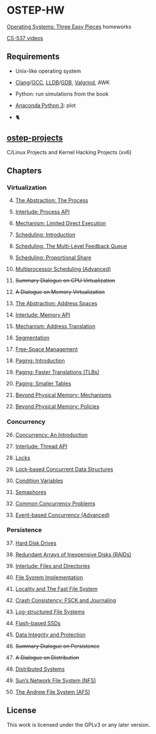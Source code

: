 # OSTEP-HW

[Operating Systems: Three Easy Pieces](http://pages.cs.wisc.edu/~remzi/OSTEP) homeworks

[CS-537 videos](http://pages.cs.wisc.edu/~remzi/Classes/537/Spring2018/Discussion/videos.html)

## Requirements

- Unix-like operating system

- [Clang](https://clang.llvm.org/)/[GCC](https://gcc.gnu.org/), [LLDB](https://lldb.llvm.org/)/[GDB](https://www.gnu.org/software/gdb/), [Valgrind](http://valgrind.org/), AWK

- Python: run simulations from the book

- [Anaconda Python 3](https://www.anaconda.com/distribution/#download-section): plot

- 🐈

## [ostep-projects](./projects)

C/Linux Projects and Kernel Hacking Projects (xv6)

## Chapters

### Virtualization

4. [The Abstraction: The Process](./4)

5. [Interlude: Process API](./5)

6. [Mechanism: Limited Direct Execution](./6)

7. [Scheduling: Introduction](./7)

8. [Scheduling: The Multi-Level Feedback Queue](./8)

9. [Scheduling: Proportional Share](./9)

10. [Multiprocessor Scheduling (Advanced)](./10)

11. ~~Summary Dialogue on CPU Virtualization~~

12. ~~A Dialogue on Memory Virtualization~~

13. [The Abstraction: Address Spaces](./13)

14. [Interlude: Memory API](./14)

15. [Mechanism: Address Translation](./15)

16. [Segmentation](./16)

17. [Free-Space Management](./17)

18. [Paging: Introduction](./18)

19. [Paging: Faster Translations (TLBs)](./19)

20. [Paging: Smaller Tables](./20)

21. [Beyond Physical Memory: Mechanisms](./21)

22. [Beyond Physical Memory: Policies](./22)

### Concurrency

26. [Concurrency: An Introduction](./26)

27. [Interlude: Thread API](./27)

28. [Locks](./28)

29. [Lock-based Concurrent Data Structures](./29)

30. [Condition Variables](./30)

31. [Semaphores](./31)

32. [Common Concurrency Problems](./32)

33. [Event-based Concurrency (Advanced)](./33)

### Persistence

37. [Hard Disk Drives](./37)

38. [Redundant Arrays of Inexpensive Disks (RAIDs)](./38)

39. [Interlude: Files and Directories](./39)

40. [File System Implementation](./40)

41. [Locality and The Fast File System](./41)

42. [Crash Consistency: FSCK and Journaling](./42)

43. [Log-structured File Systems](./43)

44. [Flash-based SSDs](./44)

45. [Data Integrity and Protection](./45)

46. ~~Summary Dialogue on Persistence~~

47. ~~A Dialogue on Distribution~~

48. [Distributed Systems](./48)

49. [Sun’s Network File System (NFS)](./49)

50. [The Andrew File System (AFS)](./50)

## License

This work is licensed under the GPLv3 or any later version.
